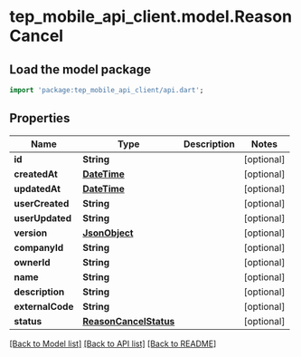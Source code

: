 # tep_mobile_api_client.model.ReasonCancel

## Load the model package
```dart
import 'package:tep_mobile_api_client/api.dart';
```

## Properties
Name | Type | Description | Notes
------------ | ------------- | ------------- | -------------
**id** | **String** |  | [optional] 
**createdAt** | [**DateTime**](DateTime.md) |  | [optional] 
**updatedAt** | [**DateTime**](DateTime.md) |  | [optional] 
**userCreated** | **String** |  | [optional] 
**userUpdated** | **String** |  | [optional] 
**version** | [**JsonObject**](.md) |  | [optional] 
**companyId** | **String** |  | [optional] 
**ownerId** | **String** |  | [optional] 
**name** | **String** |  | [optional] 
**description** | **String** |  | [optional] 
**externalCode** | **String** |  | [optional] 
**status** | [**ReasonCancelStatus**](ReasonCancelStatus.md) |  | [optional] 

[[Back to Model list]](../README.md#documentation-for-models) [[Back to API list]](../README.md#documentation-for-api-endpoints) [[Back to README]](../README.md)


